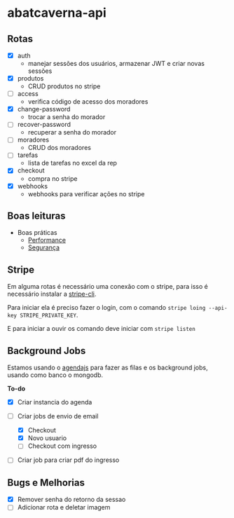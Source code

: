 # abatcaverna-api

## Rotas

- [x] auth
  - manejar sessões dos usuários, armazenar JWT e criar novas sessões
- [x] produtos
  - CRUD produtos no stripe
- [ ] access
  - verifica código de acesso dos moradores
- [x] change-password
  - trocar a senha do morador
- [ ] recover-password
  - recuperar a senha do morador
- [ ] moradores
  - CRUD dos moradores
- [ ] tarefas
  - lista de tarefas no excel da rep
- [x] checkout
  - compra no stripe
- [x] webhooks
  - webhooks para verificar ações no stripe

## Boas leituras

- Boas práticas
  - [Performance](https://expressjs.com/pt-br/advanced/best-practice-performance.html)
  - [Segurança](https://expressjs.com/pt-br/advanced/best-practice-security.html)

## Stripe

Em alguma rotas é necessário uma conexão com o stripe, para isso é necessário instalar a [stripe-cli](https://stripe.com/docs/stripe-cli?locale=pt-BR).

Para iniciar ela é preciso fazer o login, com o comando ```stripe loing --api-key STRIPE_PRIVATE_KEY```.

E para iniciar a ouvir os comando deve iniciar com ```stripe listen```

## Background Jobs

Estamos usando o [agendajs](https://hokify.github.io/agenda/agenda/6.x/) para fazer as filas e os background jobs, usando como banco o mongodb.

**To-do**

- [x] Criar instancia do agenda
- [ ] Criar jobs de envio de email
  - [x] Checkout
  - [x] Novo usuario
  - [ ] Checkout com ingresso
- [ ] Criar job para criar pdf do ingresso


## Bugs e Melhorias

- [x] Remover senha do retorno da sessao
- [ ] Adicionar rota e deletar imagem